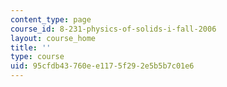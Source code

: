 ```yaml
---
content_type: page
course_id: 8-231-physics-of-solids-i-fall-2006
layout: course_home
title: ''
type: course
uid: 95cfdb43-760e-e117-5f29-2e5b5b7c01e6
---
```

